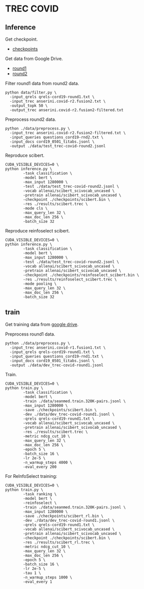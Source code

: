 # TREC COVID

## Inference
Get checkpoint.
* [checkpoints](https://drive.google.com/drive/folders/1YHCMdSI7clFqPdfrRHA786PIecIxtKqA?usp=sharing)

Get data from Google Drive.
* [round1](https://drive.google.com/open?id=17CEoLecus232pCDwCECaJD4vNfh4OQao)
* [round2](https://drive.google.com/open?id=1O6e8gXFnykkhN2icMCuWlMZkKUv6B3fV)

Filter round1 data from round2 data.
```
python data/filter.py \
  -input_qrels qrels-cord19-round1.txt \
  -input_trec anserini.covid-r2.fusion2.txt \
  -output_topk 50 \
  -output_trec anserini.covid-r2.fusion2-filtered.txt
```

Preprocess round2 data.
```
python ./data/preprocess.py \
  -input_trec anserini.covid-r2.fusion2-filtered.txt \
  -input_queries questions_cord19-rnd2.txt \
  -input_docs cord19_0501_titabs.jsonl \
  -output ./data/test_trec-covid-round2.jsonl
```

Reproduce scibert.
```
CUDA_VISIBLE_DEVICES=0 \
python inference.py \
        -task classification \
        -model bert \
        -max_input 1280000 \
        -test ./data/test_trec-covid-round2.jsonl \
        -vocab allenai/scibert_scivocab_uncased \
        -pretrain allenai/scibert_scivocab_uncased \
        -checkpoint ./checkpoints/scibert.bin \
        -res ./results/scibert.trec \
        -mode cls \
        -max_query_len 32 \
        -max_doc_len 256 \
        -batch_size 32
```

Reproduce reinfoselect scibert.
```
CUDA_VISIBLE_DEVICES=0 \
python inference.py \
        -task classification \
        -model bert \
        -max_input 1280000 \
        -test ./data/test_trec-covid-round2.jsonl \
        -vocab allenai/scibert_scivocab_uncased \
        -pretrain allenai/scibert_scivocab_uncased \
        -checkpoint ./checkpoints/reinfoselect_scibert.bin \
        -res ./results/reinfoselect_scibert.trec \
        -mode pooling \
        -max_query_len 32 \
        -max_doc_len 256 \
        -batch_size 32
```

## train
Get training data from [google drive](https://drive.google.com/file/d/1BT5gCOb1Kxkfh0BWqgUSgkxp2JPpRIWm/view?usp=sharing).

Preprocess round1 data.
```
python ./data/preprocess.py \
  -input_trec anserini.covid-r1.fusion1.txt \
  -input_qrels qrels-cord19-round1.txt \
  -input_queries questions_cord19-rnd1.txt \
  -input_docs cord19_0501_titabs.jsonl \
  -output ./data/dev_trec-covid-round1.jsonl
```

Train.
```
CUDA_VISIBLE_DEVICES=0 \
python train.py \
        -task classification \
        -model bert \
        -train ./data/seanmed.train.320K-pairs.jsonl \
        -max_input 1280000 \
        -save ./checkpoints/scibert.bin \
        -dev ./data/dev_trec-covid-round1.jsonl \
        -qrels qrels-cord19-round1.txt \
        -vocab allenai/scibert_scivocab_uncased \
        -pretrain allenai/scibert_scivocab_uncased \
        -res ./results/scibert.trec \
        -metric ndcg_cut_10 \
        -max_query_len 32 \
        -max_doc_len 256 \
        -epoch 5 \
        -batch_size 16 \
        -lr 2e-5 \
        -n_warmup_steps 4000 \
        -eval_every 200
```

For ReInfoSelect training:
```
CUDA_VISIBLE_DEVICES=0 \
python train.py \
        -task ranking \
        -model bert \
        -reinfoselect \
        -train ./data/seanmed.train.320K-pairs.jsonl \
        -max_input 1280000 \
        -save ./checkpoints/scibert_rl.bin \
        -dev ./data/dev_trec-covid-round1.jsonl \
        -qrels qrels-cord19-round1.txt \
        -vocab allenai/scibert_scivocab_uncased \
        -pretrain allenai/scibert_scivocab_uncased \
        -checkpoint ./checkpoints/scibert.bin \
        -res ./results/scibert_rl.trec \
        -metric ndcg_cut_10 \
        -max_query_len 32 \
        -max_doc_len 256 \
        -epoch 5 \
        -batch_size 16 \
        -lr 2e-5 \
        -tau 1 \
        -n_warmup_steps 1000 \
        -eval_every 1
```

